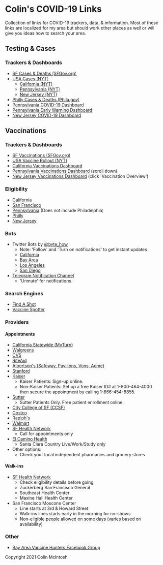 # Colin's COVID-19 Links
Collection of links for COVID-19 trackers, data, & information. Most of these links are
localized for my area but should work other places as well or will give you ideas
how to search your area.

## Testing & Cases

### Trackers & Dashboards
- [SF Cases & Deaths (SFGov.org)](https://data.sfgov.org/stories/s/dak2-gvuj)
- [USA Cases (NYT)](https://www.nytimes.com/interactive/2020/us/coronavirus-us-cases.html)
  - [California (NYT)](https://www.nytimes.com/interactive/2020/us/california-coronavirus-cases.html)
  - [Pennsylvania (NYT)](https://www.nytimes.com/interactive/2020/us/pennsylvania-coronavirus-cases.html)
  - [New Jersey (NYT)](https://www.nytimes.com/interactive/2020/us/new-jersey-coronavirus-cases.html)
- [Philly Cases & Deaths (Phila.gov)](https://www.phila.gov/programs/coronavirus-disease-2019-covid-19/testing-and-data/)
- [Pennsylvania COVID-19 Dashboard](https://experience.arcgis.com/experience/ed2def13f9b045eda9f7d22dbc9b500e)
- [Pennsylvania Early Warning Dashboard](https://www.health.pa.gov/topics/disease/coronavirus/Pages/Monitoring-Dashboard.aspx)
- [New Jersey COVID-19 Dashboard](https://www.nj.gov/health/cd/topics/covid2019_dashboard.shtml)

## Vaccinations

### Trackers & Dashboards
- [SF Vaccinations (SFGov.org)](https://data.sfgov.org/stories/s/COVID-19-Vaccinations/a49y-jeyc)
- [USA Vaccine Rollout (NYT)](https://www.nytimes.com/interactive/2020/us/covid-19-vaccine-doses.html)
- [California Vaccinations Dashboard](https://covid19.ca.gov/vaccines/#California-vaccines-dashboard)
- [Pennsylvania Vaccinations Dashboard](https://www.health.pa.gov/topics/disease/coronavirus/Vaccine/Pages/Vaccine.aspx) (scroll down)
- [New Jersey Vaccinations Dashboard](https://www.nj.gov/health/cd/topics/covid2019_dashboard.shtml) (click 'Vaccination Overview')

### Eligibility
- [California](https://www.cdph.ca.gov/Programs/CID/DCDC/Pages/COVID-19/VaccineAllocationGuidelines.aspx)
- [San Francisco](https://sf.gov/get-vaccinated-against-covid-19)
- [Pennsylvania](https://www.health.pa.gov/topics/disease/coronavirus/Vaccine/Pages/Vaccine.aspx#distribution) (Does not include Philadelphia)
- [Philly](https://www.phila.gov/2021-03-16-who-is-currently-eligible-to-receive-covid-19-vaccine-in-philadelphia/)
- [New Jersey](https://covid19.nj.gov/faqs/nj-information/slowing-the-spread/who-is-eligible-for-vaccination-in-new-jersey-who-is-included-in-the-vaccination-phases)

### Bots
 - Twitter Bots by [@byte_how](https://twitter.com/byte_how)
   - Note: 'Follow' and 'Turn on notifications' to get instant updates
   - [California](https://twitter.com/CovidVaccineCA)
   - [Bay Area](https://twitter.com/CovidVaccineBA)
   - [Los Angeles](https://twitter.com/CovidVaccineLA)
   - [San Diego](https://twitter.com/CovidVaccineSD)
 - [Telegram Notification Channel](https://t.me/bayareavaccinenotification)
   - 'Unmute' for notifications.

### Search Engines
- [Find A Shot](https://www.findashot.org/)
- [Vaccine Spotter](https://www.vaccinespotter.org/)

### Providers

#### Appointments
- [California Statewide (MyTurn)](https://myturn.ca.gov/)
- [Walgreens](https://www.walgreens.com/findcare/vaccination/covid-19/location-screening)
- [CVS](https://www.cvs.com/immunizations/covid-19-vaccine)
- [RiteAid](https://www.riteaid.com/covid-vaccine-apt)
- [Albertson's (Safeway, Pavilions, Vons, Acme)](https://www.mhealthappointments.com/covidappt)
- [Stanford](https://mychart.stanfordhealthcare.org/MakeAppointment/openscheduling)
- [Kaiser](https://mydoctor.kaiserpermanente.org/covid-19/covid-19-vaccine)
  - Kaiser Patients: Sign-up online.
  - Non-Kaiser Patients: Set up a free Kaiser ID# at 1-800-464-4000 then secure the appointment by calling 1-866-454-8855.
- [Sutter](https://www.sutterhealth.org/for-patients/health-alerts/covid-19-vaccine)
  - Sutter Patients Only. Free patient enrollment online.
- [City College of SF (CCSF)](https://www.primarybio.com/r/ccsf-public)
- [Costco](https://www.costco.com/covid-vaccine.html)
- [Raplph's](https://www.ralphs.com/rx/guest/get-vaccinated)
- [Walmart](https://www.walmart.com/pharmacy/clinical-services/immunization/scheduled?imzType=covid)
- [SF Health Network](https://sfhealthnetwork.org/covid-19-vaccine/)
  - Call for appointments only
- [El Camino Health](https://www.elcaminohealth.org/covid-19-resource-center/schedule/vaccine)
  - Santa Clara Country Live/Work/Study only
- Other options:
  - Check your local independent pharmacies and grocery stores

#### Walk-ins
- [SF Health Network](https://sfhealthnetwork.org/covid-19-vaccine/)
  - Check eligibility details before going
  - Zuckerberg San Francisco General
  - Southeast Health Center
  - Maxine Hall Health Center
- San Francisco Moscone Center
  - Line starts at 3rd & Howard Street
  - Walk-ins lines starts early in the morning for no-shows
  - Non-eligible people allowed on some days (varies based on availability)

### Other
- [Bay Area Vaccine Hunters Facebook Group](https://www.facebook.com/groups/1384926655173056/)

Copyright 2021 Colin McIntosh
